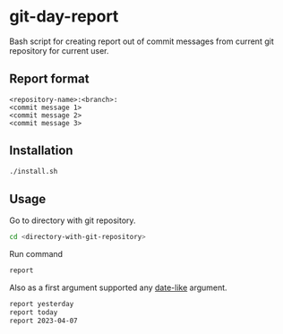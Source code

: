 # git-day-report
Bash script for creating report out of commit messages from current git repository for current user.

## Report format
```
<repository-name>:<branch>:
<commit message 1>
<commit message 2>
<commit message 3>
```

## Installation
```bash
./install.sh
```

## Usage
Go to directory with git repository.
```bash
cd <directory-with-git-repository>
```
Run command
```bash
report
```
Also as a first argument supported any [date-like](https://www.gnu.org/software/coreutils/manual/html_node/Examples-of-date.html) argument.
```bash
report yesterday
report today
report 2023-04-07
```

